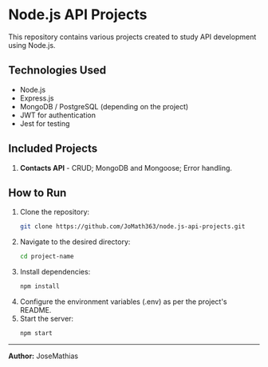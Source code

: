 # Node.js API Projects

This repository contains various projects created to study API development using Node.js.

## Technologies Used
- Node.js
- Express.js
- MongoDB / PostgreSQL (depending on the project)
- JWT for authentication
- Jest for testing

## Included Projects
1. **Contacts API** - CRUD; MongoDB and Mongoose; Error handling.

## How to Run
1. Clone the repository:
   ```sh
   git clone https://github.com/JoMath363/node.js-api-projects.git
   ```
2. Navigate to the desired directory:
   ```sh
   cd project-name
   ```
3. Install dependencies:
   ```sh
   npm install
   ```
4. Configure the environment variables (.env) as per the project's README.
5. Start the server:
   ```sh
   npm start
   ```

---

**Author:** JoseMathias



